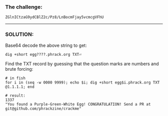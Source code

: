 ### The challenge:


```
ZGlnICtzaG9ydCBlZ2c/Pz8/LnBocmFjay5vcmcgVFhU
```


---
### SOLUTION:
Base64 decode the above string to get:

```
dig +short egg????.phrack.org TXT⏎
```

Find the TXT record by guessing that the question marks are numbers and brute forcing:

```
# in fish
for i in (seq -w 0000 9999); echo $i; dig +short egg$i.phrack.org TXT @1.1.1.1; end

# result:
1337
"You found a Purple-Green-White Egg! CONGRATULATION! Send a PR at git@github.com/phrackzine/crackme"
```

